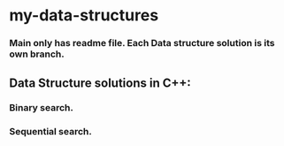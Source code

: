 # my-data-structures
### Main only has readme file. Each Data structure solution is its own branch.
## Data Structure solutions in C++:
### Binary search.
### Sequential search.

